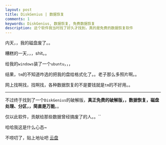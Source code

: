 ```yaml
---
layout: post
title: DiskGenius | 数据恢复
comments: 1
keywords: DiskGenius, 数据恢复, 免费数据恢复
description: 这个软件我当时找了好久才找到，真的是免费的数据恢复软件
---
```


内天，，我的磁盘废了。。

糟糕的一天，，，shit。。

给我的`windows`装了一个`ubuntu`，，，

结果，`tm`的不知道咋选的把我的盘给格式化了。。老子那么多照片啊。。

网上找啊找，找啊找，各种数据恢复的不是要钱就是`tm`的不好用。。

-----

不过终于找到了一个`DiskGenius`的破解版，**真正免费的破解版，，数据恢复，磁盘处理、分区，，简直是万能**。。

仅以此软件，贡献给那些数据曾经搞废了的人。。``

哈哈我这是什么心态~

不唠叨了，贴上地址吧 [云盘](https://pan.baidu.com/s/1jHWXei6)
